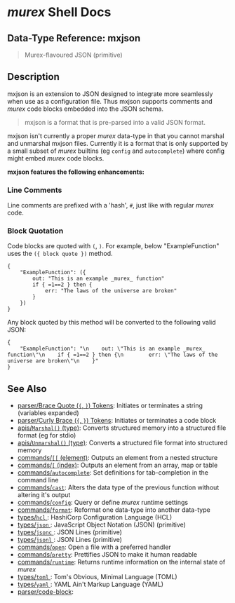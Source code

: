 # _murex_ Shell Docs

## Data-Type Reference: mxjson

> Murex-flavoured JSON (primitive)

## Description

mxjson is an extension to JSON designed to integrate more seamlessly when
use as a configuration file. Thus mxjson supports comments and _murex_ code
blocks embedded into the JSON schema.

> mxjson is a format that is pre-parsed into a valid JSON format.

mxjson isn't currently a proper _murex_ data-type in that you cannot marshal
and unmarshal mxjson files. Currently it is a format that is only supported
by a small subset of _murex_ builtins (eg `config` and `autocomplete`) where
config might embed _murex_ code blocks.

**mxjson features the following enhancements:**

### Line Comments

Line comments are prefixed with a 'hash', `#`, just like with regular _murex_
code.

### Block Quotation

Code blocks are quoted with `(`, `)`. For example, below "ExampleFunction"
uses the `({ block quote })` method.

    {
        "ExampleFunction": ({
            out: "This is an example _murex_ function"
            if { =1==2 } then {
                err: "The laws of the universe are broken"
            }
        })
    }
    
Any block quoted by this method will be converted to the following valid JSON:

    {
        "ExampleFunction": "\n    out: \"This is an example _murex_ function\"\n    if { =1==2 } then {\n        err: \"The laws of the universe are broken\"\n    }"
    }

## See Also

* [parser/Brace Quote (`(`, `)`) Tokens](../parser/brace-quote.md):
  Initiates or terminates a string (variables expanded)
* [parser/Curly Brace (`{`, `}`) Tokens](../parser/curly-brace.md):
  Initiates or terminates a code block
* [apis/`Marshal()` (type)](../apis/Marshal.md):
  Converts structured memory into a structured file format (eg for stdio)
* [apis/`Unmarshal()` (type)](../apis/Unmarshal.md):
  Converts a structured file format into structured memory
* [commands/`[[` (element)](../commands/element.md):
  Outputs an element from a nested structure
* [commands/`[` (index)](../commands/index.md):
  Outputs an element from an array, map or table
* [commands/`autocomplete`](../commands/autocomplete.md):
  Set definitions for tab-completion in the command line
* [commands/`cast`](../commands/cast.md):
  Alters the data type of the previous function without altering it's output
* [commands/`config`](../commands/config.md):
  Query or define _murex_ runtime settings
* [commands/`format`](../commands/format.md):
  Reformat one data-type into another data-type
* [types/`hcl` ](../types/hcl.md):
  HashiCorp Configuration Language (HCL)
* [types/`json` ](../types/json.md):
  JavaScript Object Notation (JSON) (primitive)
* [types/`jsonc` ](../types/jsonc.md):
  JSON Lines (primitive)
* [types/`jsonl` ](../types/jsonl.md):
  JSON Lines (primitive)
* [commands/`open`](../commands/open.md):
  Open a file with a preferred handler
* [commands/`pretty`](../commands/pretty.md):
  Prettifies JSON to make it human readable
* [commands/`runtime`](../commands/runtime.md):
  Returns runtime information on the internal state of _murex_
* [types/`toml` ](../types/toml.md):
  Tom's Obvious, Minimal Language (TOML)
* [types/`yaml` ](../types/yaml.md):
  YAML Ain't Markup Language (YAML)
* [parser/code-block](../parser/code-block.md):
  
